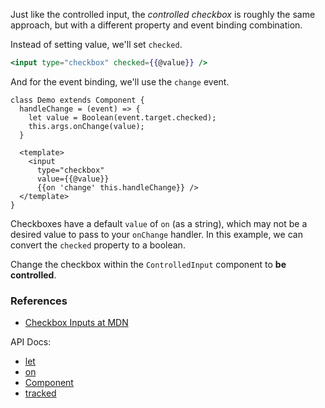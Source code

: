 Just like the controlled input, the _controlled checkbox_ is roughly the same approach, but with a different property and event binding combination. 

Instead of setting value, we'll set `checked`.
```hbs
<input type="checkbox" checked={{@value}} />
```

And for the event binding, we'll use the `change` event.
```gjs
class Demo extends Component {
  handleChange = (event) => {
    let value = Boolean(event.target.checked);
    this.args.onChange(value);
  }

  <template>
    <input 
      type="checkbox" 
      value={{@value}} 
      {{on 'change' this.handleChange}} />
  </template>
}
```

Checkboxes have a default `value` of `on` (as a string), which may not be a desired value to pass to your `onChange` handler. In this example, we can convert the `checked` property to a boolean.

<p class="call-to-play">
  Change the checkbox within the <code>ControlledInput</code> component 
  to <strong>be controlled</strong>.
</p>


### References

- [Checkbox Inputs at MDN](https://developer.mozilla.org/en-US/docs/Web/HTML/Element/input/checkbox)

API Docs:
- [let](https://api.emberjs.com/ember/5.8/classes/Ember.Templates.helpers/methods/let?anchor=let)
- [on](https://api.emberjs.com/ember/5.8/classes/Ember.Templates.helpers/methods/on?anchor=on)
- [Component](https://api.emberjs.com/ember/5.8/modules/@glimmer%2Fcomponent)
- [tracked](https://api.emberjs.com/ember/5.8/functions/@glimmer%2Ftracking/tracked)
